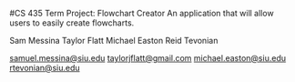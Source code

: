 #CS 435 Term Project: Flowchart Creator
An application that will allow users to easily create flowcharts. 

Sam Messina
Taylor Flatt
Michael Easton
Reid Tevonian

samuel.messina@siu.edu
taylorjflatt@gmail.com
michael.easton@siu.edu
rtevonian@siu.edu
